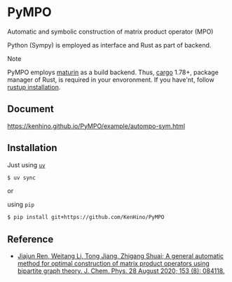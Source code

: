 # PyMPO
Automatic and symbolic construction of matrix product operator (MPO)

Python (Sympy) is employed as interface and Rust as part of backend.

> [!NOTE]
> PyMPO employs [maturin](https://github.com/PyO3/maturin) as a build backend. Thus, [cargo](https://github.com/rust-lang/cargo) 1.78+, package manager of Rust, is required in your envoronment. If you have'nt, follow [rustup installation](https://www.rust-lang.org/tools/install).

## Document
https://kenhino.github.io/PyMPO/example/autompo-sym.html

## Installation

Just using [`uv`](https://docs.astral.sh/uv/)
```bash
$ uv sync
```

or

using `pip`
```bash
$ pip install git+https://github.com/KenHino/PyMPO
```


## Reference
- [Jiajun Ren, Weitang Li, Tong Jiang, Zhigang Shuai; A general automatic method for optimal construction of matrix product operators using bipartite graph theory. J. Chem. Phys. 28 August 2020; 153 (8): 084118.](https://doi.org/10.1063/5.0018149)
